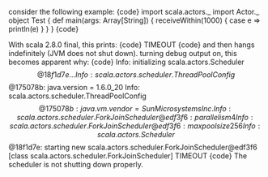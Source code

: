 consider the following example:
{code}
import scala.actors._
import Actor._
object Test {
  def main(args: Array[String]) {
    receiveWithin(1000) {
      case e => println(e)
    }
  }
}
{code}

With scala 2.8.0 final, this prints:
{code}
TIMEOUT
{code}
and then hangs indefinitely (JVM does not shut down). turning debug output on, this becomes apparent why:
{code}
Info: initializing scala.actors.Scheduler$$@18f1d7e...
Info: scala.actors.scheduler.ThreadPoolConfig$$@175078b: java.version = 1.6.0_20
Info: scala.actors.scheduler.ThreadPoolConfig$$@175078b: java.vm.vendor = Sun Microsystems Inc.
Info: scala.actors.scheduler.ForkJoinScheduler@edf3f6: parallelism 4
Info: scala.actors.scheduler.ForkJoinScheduler@edf3f6: max pool size 256
Info: scala.actors.Scheduler$$@18f1d7e: starting new scala.actors.scheduler.ForkJoinScheduler@edf3f6 [class scala.actors.scheduler.ForkJoinScheduler]
TIMEOUT
{code}
The scheduler is not shutting down properly.


